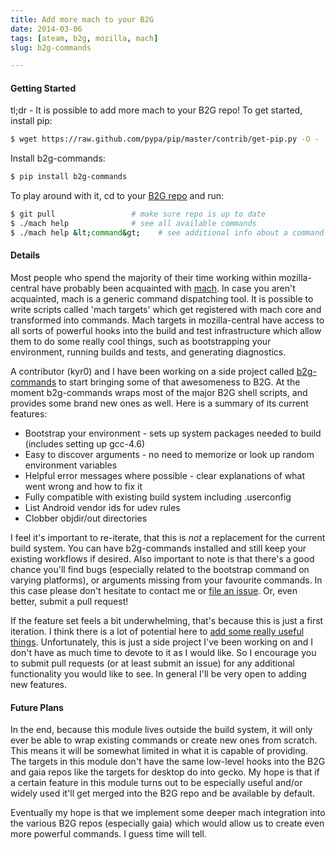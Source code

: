 ```yaml
---
title: Add more mach to your B2G
date: 2014-03-06
tags: [ateam, b2g, mozilla, mach]
slug: b2g-commands

---
```


#### Getting Started

tl;dr - It is possible to add more mach to your B2G repo! To get started, install pip:

```bash
$ wget https://raw.github.com/pypa/pip/master/contrib/get-pip.py -O - | python
```

Install b2g-commands:

```bash
$ pip install b2g-commands
```

To play around with it, cd to your [B2G repo][1] and run:

```bash
$ git pull                 # make sure repo is up to date
$ ./mach help              # see all available commands
$ ./mach help &lt;command&gt;    # see additional info about a command
```

#### Details

Most people who spend the majority of their time working within mozilla-central have probably been
acquainted with [mach][2]. In case you aren't acquainted, mach is a generic command dispatching
tool. It is possible to write scripts called 'mach targets' which get registered with mach core and
transformed into commands. Mach targets in mozilla-central have access to all sorts of powerful
hooks into the build and test infrastructure which allow them to do some really cool things, such as
bootstrapping your environment, running builds and tests, and generating diagnostics.

<!--more-->

A contributor (kyr0) and I have been working on a side project called [b2g-commands][3] to start
bringing some of that awesomeness to B2G. At the moment b2g-commands wraps most of the major B2G
shell scripts, and provides some brand new ones as well. Here is a summary of its current features:

* Bootstrap your environment - sets up system packages needed to build (includes setting up gcc-4.6)
* Easy to discover arguments - no need to memorize or look up random environment variables
* Helpful error messages where possible - clear explanations of what went wrong and how to fix it
* Fully compatible with existing build system including .userconfig
* List Android vendor ids for udev rules
* Clobber objdir/out directories

I feel it's important to re-iterate, that this is *not* a replacement for the current build system.
You can have b2g-commands installed and still keep your existing workflows if desired. Also
important to note is that there's a good chance you'll find bugs (especially related to the
bootstrap command on varying platforms), or arguments missing from your favourite commands. In this
case please don't hesitate to contact me or [file an issue][4]. Or, even better, submit a pull
request!

If the feature set feels a bit underwhelming, that's because this is just a first iteration. I think
there is a lot of potential here to [add some really useful things][5].  Unfortunately, this is just
a side project I've been working on and I don't have as much time to devote to it as I would like.
So I encourage you to submit pull requests (or at least submit an issue) for any additional
functionality you would like to see. In general I'll be very open to adding new features.

#### Future Plans

In the end, because this module lives outside the build system, it will only ever be able to wrap
existing commands or create new ones from scratch. This means it will be somewhat limited in what it
is capable of providing. The targets in this module don't have the same low-level hooks into the B2G
and gaia repos like the targets for desktop do into gecko. My hope is that if a certain feature in
this module turns out to be especially useful and/or widely used it'll get merged into the B2G repo
and be available by default.

Eventually my hope is that we implement some deeper mach integration into the various B2G repos
(especially gaia) which would allow us to create even more powerful commands. I guess time will
tell.

[1]: https://github.com/mozilla-b2g/B2G
[2]: https://developer.mozilla.org/en-US/docs/Developer_Guide/mach
[3]: https://github.com/ahal/b2g-commands
[4]: https://github.com/ahal/b2g-commands/issues/new
[5]: https://github.com/ahal/b2g-commands/issues

